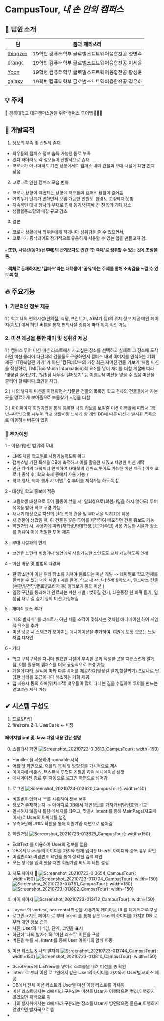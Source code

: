 
# CampusTour, _내 손 안의 캠퍼스_

## :rainbow: 팀원 소개

팀|톰과 제리쓰리
--|--
[thingzoo](https://github.com/thing-zoo)  |  19학번 컴퓨터학부 글로벌소프트웨어융합전공 정명주
[orange](https://github.com/seeun-320)    |  19학번 컴퓨터학부 글로벌소프트웨어융합전공 이세은   
[Yoon](https://github.com/noranmuri)      |  19학번 컴퓨터학부 글로벌소프트웨어융합전공 황성윤   
[galaxy](https://github.com/eunha812)     |  19학번 컴퓨터학부 글로벌소프트웨어융합전공 김은하


## :bulb: 주제
:bus: 경북대학교 대구캠퍼스만을 위한 캠퍼스 투어앱 👩🏻‍🏫

## :pushpin: 개발목적
1. 정보의 부족 및 산발적 존재
  - 학우들의 캠퍼스 정보 습득 가능한 통로 부족
  - 있다 하더라도 각 정보들이 산발적으로 존재
  - 코로나가 아니더라도 기존 상황에서도 캠퍼스 내의 건물과 부대 시설에 대한 인지 낮음

2. 코로나로 인한 캠퍼스 모습 변화
  - 코로나 상황이 극변하는 상황에 학우들의 캠퍼스 생활이 줄어듬
  - 거리두기 단계가 변하면서 모임 가능한 인원도, 환경도 고정되지 못함
  - 지속적인 대내 행사의 부재로 인해 동기/선후배 간 친목의 기회 감소
  - 생활협동조합의 매장 규모 감소

3. 결론
  - 코로나 상황에서 학우들에게 작게나마 성취감을 줄 수 있으면서,
  - 코로나가 종식되어도 장기적으로 유용하게 사용할 수 있는 앱을 만들고자 함.
  
  #### - 또한, 사람간(동기/선후배)의 관계보다도 인간 '한 객체'로 성취할 수 있는 것에 초점을 둠.
  #### - 객체로 존재하지만 '캠퍼스'라는 대학생이 '공유'하는 주제를 통해 소속감을 느낄 수 있도록 함

## :fire: 주요기능
### 1. 기본적인 정보 제공

1 ) 학교 내의 편의시설(편의점, 식당, 프린트기, ATM기 등)의 위치 정보 제공
메인 페이지(지도) 에서 하단 버튼을 통해 편의시설 종류에 따라 위치 확인 가능

### 2. 미션 제공을 통한 재미 및 성취감 제공

1 ) 캠퍼스 투어 미션
미션 리스트에서 가고싶은 장소를 선택하고 실제로 그 장소에 도착하면 미션 클리어
타단대의 건물들도 구경하면서 캠퍼스 내의 이미지를 인식하는 기회 제공
'IT융복합관 가기' 가 아닌 '컴퓨터학부의 가장 최근 지어진 건물 가보기' 처럼 미션을 작성하여,
TMI(Too Much Information)적 요소를 넣어 재미를 더함
계절에 따라 '벚꽃길 걸어보기', '일청담 나무길 걸어보기' 등 이벤트적 미션을 넣을 수 있음
미션을 클리어 할 때마다 코인을 지급

2 ) 나의 발자취
미션을 이행하면서 방문한 건물의 목록임
학교 전체의 건물들에서 가본 곳을 명료하게 보여줌으로 보물찾기 느낌을 더함

3 ) 마이페이지
회원가입을 통해 등록한 나의 정보를 보여줌
미션 이행률에 따라서 1학년~4학년으로 나누어 학교 생활처럼 느끼게 함
개인 DB에 따른 미션과 발자취 목록으로 이동하는 버튼이 있음

### 🌹 추가예정

1 - 이용가능한 범위의 확대
- LMS 처럼 학교별로 사용가능하도록 확대
- 캠퍼스별 가진 특색을 DB에 축적하고 이를 활용한 재밌고 다양한 미션 제작
- 인근 지역의 대학끼리 연계하여 타대학의 캠퍼스 투어도 가능한 미션 제작 ( 이후 코로나 종식 후, 학교 축제 등에서 사용 가능 )
- 학교 행사, 학과 행사 시 이벤트성 투어를 제작가능 하도록 함

2 - 대상별 학교 홍보에 적용
- 고등학생 대상으로 투어 활동이 있을 시, 일회성으로(회원가입을 하지 않아도) 투어 목록을 받아 학교 구경 가능
- 새내기 대상으로 자신의 단대,학과 건물 및 부대시설 익히기에 유용
- 새 건물이 생겼을 때, 이 건물을 넣은 투어를 제작하여 배포하면 건물 홍보도 가능
- 회원가입 시, 사용자에 따라(재학생,타대학생,인근거주민) 사용 가능한 시설과 장소를 정하여 이에 적절한 투어 제공

3 - 부대 시설과의 연계
- 코인을 프린터 비용이나 생협에서 사용가능한 포인트로 교체 가능하도록 연계

4 - 미션 내용 및 방법의 다양화
- 한 장소만이 아닌 여러 장소를 거쳐야 완료되는 미션 개발 -> 테마별로 학교 전체를 둘러볼 수 있는 기회 제공
( 예를 들어, 학교 내 자판기 5개 찾아보기, 랜드마크 건물(본관,일청담,글로벌프라자 등) 둘러보기 등의 미션 )
- 일정 구간을 통과해야 완료되는 미션 개발 : 벚꽃길 걷기, 대운동장 한 바퀴 돌기, 일청담 나무 길 걷기 등의 미션 가능해짐

5 - 재미적 요소 추가
- '나의 발자취' 를 리스트가 아닌 퍼즐 조각이 맞춰지는 것처럼 애니메이션 하여 게임적 요소를 추가
- 미션 성공 시 스탬프가 모아지는 애니메이션을 추가하여, 여권에 도장 모으는 느낌처럼 디자인

6 - 기타
- 학교 구석구석을 다니며 필요한 시설이 부족한 곳과 적절한 곳을 자연스럽게 알게 됨, 이를 활용해 캠퍼스를 더욱 긍정적으로 조성 가능
- 계절에 따라, 날씨에 따라 다른 투어를 제공하여(벚꽃길 걷기,햇살쬐기) 코로나로 답답한 심리를 조금이나마 해소하는 기회 제공
- 앱 사용시 동의 하에(위치추적) 학우들이 많이 다니는 길을 수집하여 투어를 만드는 알고리즘 제작 가능

## ✔ 시스템 구성도
1. 프로토타입
2. firestore
2-1. UserCase <- 미정

#### 페이지별 xml 및 Java 파일 내용 간단 설명

0. 스플래시 화면
![Screenshot_20210723-013613_CampusTour](https://user-images.githubusercontent.com/62883338/126678234-2987492c-7d88-4d41-abfa-09796bdd46ad.jpg){: width=150}
- Handler 을 사용하여 runnable 시작
- 어플 첫 화면으로, 어플의 목적 및 방향성을 가시적으로 제시
- 이미지에 바운스, 텍스트에 투명도 조절을 하여 애니메이션 설정
- 애니메이션 종료 후, 자동으로 로그인 화면으로 넘어감


1. 로그인
![Screenshot_20210723-013620_CampusTour](https://user-images.githubusercontent.com/62883338/126678203-3ba6eaae-f298-4876-bbe8-6b8ec4fd3617.jpg){: width=150}
- 비밀번호 입력시 '\*'를 사용하여 정보 보호
- 정보가 존재하는지 -> 아이디로 DB에서 개인정보를 가져와 비밀번호와 비교
- 일치하지 않을시 틀림 메세지를 띄우고, 맞을시 Intent 를 통해 MainPage(지도페이지)로 User의 아이디를 넘김
- 우측하단에 JOIN 버튼을 통해 회원가입 화면으로 넘어감


2. 회원가입
![Screenshot_20210723-013626_CampusTour](https://user-images.githubusercontent.com/62883338/126678169-35c460d2-f0b7-43ac-bef6-fe85be284ddd.jpg){: width=150}
- EditText 를 이용하여 User의 정보를 얻음
- DB에서 User들의 아이디를 가져와 현재 입력한 User의 아이디와 중복 유무 확인
- 비밀번호와 비밀번호 확인을 통해 정확한 입력 확인
- 모든 항목을 입력 했을 때만 회원가입 되도록 버튼 설정


3. 지도 페이지 💛
![Screenshot_20210723-013654_CampusTour](https://user-images.githubusercontent.com/62883338/126678118-f4bab5e3-38ce-4976-86ad-0107c306473b.jpg){: width=150}
![Screenshot_20210723-013704_CampusTour](https://user-images.githubusercontent.com/62883338/126678095-32c1fc4a-9d08-4775-93a0-ed24a2b2eefc.jpg){: width=150}
![Screenshot_20210723-013751_CampusTour](https://user-images.githubusercontent.com/62883338/126678364-73e5feeb-6853-4488-a342-97121567ceab.jpg){: width=150}
![Screenshot_20210723-013802_CampusTour](https://user-images.githubusercontent.com/62883338/126678393-4a33eaef-2665-4c21-b544-1aed252aa179.jpg){: width=150}




4. 마이 페이지
![Screenshot_20210723-013712_CampusTour](https://user-images.githubusercontent.com/62883338/126677925-0cefe74a-40d7-4637-8186-ee54f9e0b40b.jpg){: width=150}
- Layout 의 vertical, horizontal 특성을 사용하여 레이아웃 UI 를 체계적으로 구성
- 로그인->지도 페이지 로 부터 Intent 를 통해 받은 User의 아이디를 가지고 DB 로부터 개인 정보 습득
- 사진, User의 닉네임, 단계, 코인을 표시
- 하단에 '나의 발자취'와 '미션 리스트' 버튼을 구성
- 버튼을 누를 시, Intent 를 통해 User 아이디와 함께 이동

5. 미션 리스트 & 나의 발자취
![Screenshot_20210723-013744_CampusTour](https://user-images.githubusercontent.com/62883338/126678286-8bfff650-1e03-478a-a4e3-8b6f7b34e487.jpg){: width=150}
![Screenshot_20210723-013810_CampusTour](https://user-images.githubusercontent.com/62883338/126678412-6b09bb2f-827d-43f7-9992-5c0f1eed05c4.jpg){: width=150}
- ScrollView에 ListView를 넣어서 스크롤을 내려 미션을 총 확인
- Intent 로 부터 이전 로그인에서 받은 User의 아이디를 가져와서 User별 서비스 제공
- DB에서 전체 미션 리스트와 User별 미션 이행 리스트를 가져옴
- 미션 리스트에서는 id에 따라 구분되는 미션을 User가 이행했으면 컬러,이행하지 않았으면 흑백으로 뜸
- 나의 발자취에서는 id에 따라 구분되는 장소를 User가 방면했으면 물음표,이행하지 않았으면 발자국으로 뜸
- 
